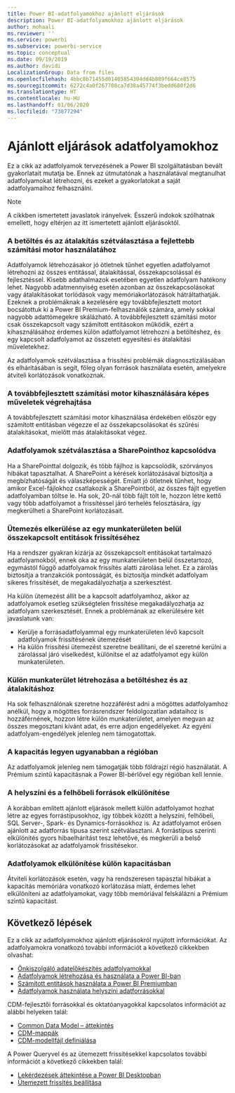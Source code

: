 ```yaml
---
title: Power BI-adatfolyamokhoz ajánlott eljárások
description: Power BI-adatfolyamokhoz ajánlott eljárások
author: mohaali
ms.reviewer: ''
ms.service: powerbi
ms.subservice: powerbi-service
ms.topic: conceptual
ms.date: 09/19/2019
ms.author: davidi
LocalizationGroup: Data from files
ms.openlocfilehash: 4bbc8b71455d01405854304dd4b889f664ce8575
ms.sourcegitcommit: 6272c4a0f267708ca7d38a45774f3bedd680f2d6
ms.translationtype: HT
ms.contentlocale: hu-HU
ms.lasthandoff: 01/06/2020
ms.locfileid: "73877294"
---
```

# <a name="dataflows-best-practice"></a>Ajánlott eljárások adatfolyamokhoz

Ez a cikk az adatfolyamok tervezésének a Power BI szolgáltatásban bevált gyakorlatait mutatja be. Ennek az útmutatónak a használatával megtanulhat adatfolyamokat létrehozni, és ezeket a gyakorlatokat a saját adatfolyamaihoz felhasználni.

> [!NOTE]
> A cikkben ismertetett javaslatok irányelvek. Ésszerű indokok szólhatnak emellett, hogy eltérjen az itt ismertetett ajánlott eljárásoktól. 
> 
> 

### <a name="split-ingestion-and-transformation-to-use-the-enhanced-compute-engine"></a>A betöltés és az átalakítás szétválasztása a fejlettebb számítási motor használatához

Adatfolyamok létrehozásakor jó ötletnek tűnhet egyetlen adatfolyamot létrehozni az összes entitással, átalakítással, összekapcsolással és fejlesztéssel. Kisebb adathalmazok esetében egyetlen adatfolyam hatékony lehet. Nagyobb adatmennyiség esetén azonban az összekapcsolásokat vagy átalakításokat torlódások vagy memóriakorlátozások hátráltathatják. Ezeknek a problémáknak a kezelésére egy továbbfejlesztett motort bocsátottuk ki a Power BI Premium-felhasználók számára, amely sokkal nagyobb adattömegekre skálázható. A továbbfejlesztett számítási motor csak összekapcsolt vagy számított entitásokon működik, ezért a kihasználásához érdemes külön adatfolyamot létrehozni a betöltéshez, és egy kapcsolt adatfolyamot az összetett egyesítési és átalakítási műveletekhez.

Az adatfolyamok szétválasztása a frissítési problémák diagnosztizálásában és elhárításában is segít, főleg olyan források használata esetén, amelyekre átviteli korlátozások vonatkoznak.

### <a name="perform-actions-that-can-use-the-enhanced-compute-engine"></a>A továbbfejlesztett számítási motor kihasználására képes műveletek végrehajtása

A továbbfejlesztett számítási motor kihasználása érdekében először egy számított entitásban végezze el az összekapcsolásokat és szűrési átalakításokat, mielőtt más átalakításokat végez.

### <a name="split-dataflows-when-connecting-to-sharepoint"></a>Adatfolyamok szétválasztása a SharePointhoz kapcsolódva

Ha a SharePointtal dolgozik, és több fájlhoz is kapcsolódik, szórványos hibákat tapasztalhat. A SharePoint a kérések korlátozásával biztosítja a megbízhatóságát és válaszképességét. Emiatt jó ötletnek tűnhet, hogy amikor Excel-fájlokhoz csatlakozik a SharePointból, az összes fájlt egyetlen adatfolyamban töltse le. Ha sok, 20-nál több fájlt tölt le, hozzon létre kettő vagy több adatfolyamot a frissítéssel járó terhelés felosztására, így megkerülheti a SharePoint korlátozásait.

### <a name="avoid-scheduling-refresh-for-linked-entities-inside-the-same-workspace"></a>Ütemezés elkerülése az egy munkaterületen belül összekapcsolt entitások frissítéséhez

Ha a rendszer gyakran kizárja az összekapcsolt entitásokat tartalmazó adatfolyamokból, ennek oka az egy munkaterületen belül összetartozó, egymástól függő adatfolyamok frissítés alatti zárolása lehet. Ez a zárolás biztosítja a tranzakciók pontosságát, és biztosítja mindkét adatfolyam sikeres frissítését, de megakadályozhatja a szerkesztést. 

Ha külön ütemezést állít be a kapcsolt adatfolyamhoz, akkor az adatfolyamok esetleg szükségtelen frissítése megakadályozhatja az adatfolyam szerkesztését. Ennek a problémának az elkerülésére két javaslatunk van: 

* Kerülje a forrásadatfolyammal egy munkaterületen lévő kapcsolt adatfolyamok frissítésének ütemezését
* Ha külön frissítési ütemezést szeretne beállítani, de el szeretné kerülni a zárolással járó viselkedést, különítse el az adatfolyamot egy külön munkaterületen.

### <a name="create-a-separate-workspace-for-ingestion-transformation"></a>Külön munkaterület létrehozása a betöltéshez és az átalakításhoz

Ha sok felhasználónak szeretne hozzáférést adni a mögöttes adatfolyamhoz anélkül, hogy a mögöttes forrásrendszer feldolgozatlan adataihoz is hozzáférnének, hozzon létre külön munkaterületet, amelyen megvan az összes megosztani kívánt adat, és erre adjon engedélyeket. Az egyéni adatfolyam-engedélyek jelenleg nem támogatottak.

### <a name="ensure-capacity-is-in-the-same-region"></a>A kapacitás legyen ugyanabban a régióban

Az adatfolyamok jelenleg nem támogatják több földrajzi régió használatát. A Prémium szintű kapacitásnak a Power BI-bérlővel egy régióban kell lennie.

### <a name="separate-on-premises-sources-from-cloud-sources"></a>A helyszíni és a felhőbeli források elkülönítése

A korábban említett ajánlott eljárások mellett külön adatfolyamot hozhat létre az egyes forrástípusokhoz, így többek között a helyszíni, felhőbeli, SQL Server-, Spark- és Dynamics-forrásokhoz is. Az adatfolyamot erősen ajánlott az adatforrás típusa szerint szétválasztani. A forrástípus szerinti elkülönítés gyors hibaelhárítást tesz lehetővé, és megkerüli a belső korlátozásokat az adatfolyamok frissítésekor.

### <a name="separate-dataflows-into-a-separate-capacity"></a>Adatfolyamok elkülönítése külön kapacitásban

Átviteli korlátozások esetén, vagy ha rendszeresen tapasztal hibákat a kapacitás memóriára vonatkozó korlátozása miatt, érdemes lehet elkülöníteni az adatfolyamokat, vagy több memóriával felskálázni a Prémium szintű kapacitást.

## <a name="next-steps"></a>Következő lépések

Ez a cikk az adatfolyamokhoz ajánlott eljárásokról nyújtott információkat. Az adatfolyamokra vonatkozó további információt a következő cikkekben olvashat:

* [Önkiszolgáló adatelőkészítés adatfolyamokkal](service-dataflows-overview.md)
* [Adatfolyamok létrehozása és használata a Power BI-ban](service-dataflows-create-use.md)
* [Számított entitások használata a Power BI Premiumban](service-dataflows-computed-entities-premium.md)
* [Adatfolyamok használata helyszíni adatforrásokkal](service-dataflows-on-premises-gateways.md)

CDM-fejlesztői forrásokkal és oktatóanyagokkal kapcsolatos információt az alábbi helyeken talál:
* [Common Data Model – áttekintés](https://docs.microsoft.com/powerapps/common-data-model/overview)
* [CDM-mappák](https://go.microsoft.com/fwlink/?linkid=2045304)
* [CDM-modellfájl definiálása](https://go.microsoft.com/fwlink/?linkid=2045521)


A Power Queryvel és az ütemezett frissítésekkel kapcsolatos további információt a következő cikkekben talál:
* [Lekérdezések áttekintése a Power BI Desktopban](desktop-query-overview.md)
* [Ütemezett frissítés beállítása](refresh-scheduled-refresh.md)
